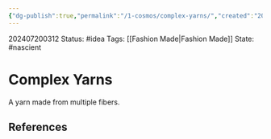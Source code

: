 ```yaml
---
{"dg-publish":true,"permalink":"/1-cosmos/complex-yarns/","created":"2024-08-31T23:47:14.669-04:00","updated":"2024-07-20T03:12:20.811-04:00"}
---
```


202407200312
Status: #idea
Tags: [[Fashion Made\|Fashion Made]]
State: #nascient
# Complex Yarns
A yarn made from multiple fibers.


## References
